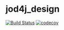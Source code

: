# jod4j_design
[![Build Status](https://travis-ci.com/DrawMySoul/job4j_design.svg?branch=main)](https://travis-ci.com/DrawMySoul/job4j_design)
[![codecov](https://codecov.io/gh/DrawMySoul/job4j_design/branch/master/graph/badge.svg?token=FHCZIGXREN)](https://codecov.io/gh/DrawMySoul/job4j_design)